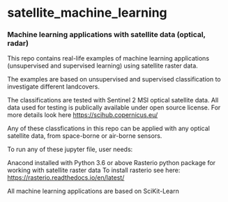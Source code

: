 # satellite_machine_learning

### Machine learning applications with satellite data (optical, radar)

This repo contains real-life examples of machine learning applications (unsupervised and supervised learning) using satellite raster data.

The examples are based on unsupervised and supervised classification to investigate different landcovers.

The classifications are tested with Sentinel 2 MSI optical satellite data. All data used for testing is publically available under open source license. For more details look here https://scihub.copernicus.eu/

Any of these classfications in this repo can be applied with any optical satellite data, from space-borne or air-borne sensors.

To run any of these jupyter file, user needs:

Anacond installed with Python 3.6 or above
Rasterio python package for working with satellite raster data 
To install rasterio see here: https://rasterio.readthedocs.io/en/latest/

All machine learning applications are based on SciKit-Learn
